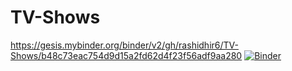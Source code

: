 # TV-Shows
https://gesis.mybinder.org/binder/v2/gh/rashidhir6/TV-Shows/b48c73eac754d9d15a2fd62d4f23f56adf9aa280
[![Binder](https://mybinder.org/badge_logo.svg)](https://mybinder.org/v2/gh/rashidhir6/TV-Shows/master?filepath=https%3A%2F%2Fgithub.com%2Frashidhir6%2FTV-Shows%2Fblob%2Fmaster%2FREADME.md)

